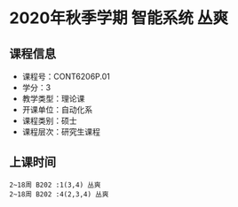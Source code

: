 # 2020年秋季学期 智能系统 丛爽






## 课程信息

- 课程号：CONT6206P.01
- 学分：3
- 教学类型：理论课
- 开课单位：自动化系
- 课程类别：硕士
- 课程层次：研究生课程

## 上课时间

```
2~18周 B202 :1(3,4) 丛爽
2~18周 B202 :4(2,3,4) 丛爽
```

